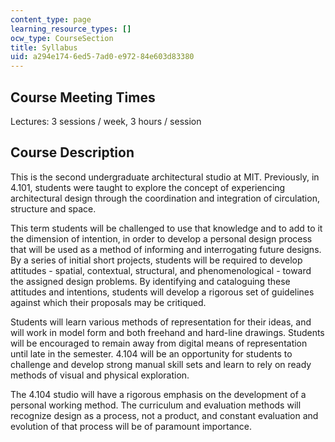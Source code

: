 ```yaml
---
content_type: page
learning_resource_types: []
ocw_type: CourseSection
title: Syllabus
uid: a294e174-6ed5-7ad0-e972-84e603d83380
---
```


Course Meeting Times
--------------------

Lectures: 3 sessions / week, 3 hours / session

Course Description
------------------

This is the second undergraduate architectural studio at MIT. Previously, in 4.101, students were taught to explore the concept of experiencing architectural design through the coordination and integration of circulation, structure and space.

This term students will be challenged to use that knowledge and to add to it the dimension of intention, in order to develop a personal design process that will be used as a method of informing and interrogating future designs. By a series of initial short projects, students will be required to develop attitudes - spatial, contextual, structural, and phenomenological - toward the assigned design problems. By identifying and cataloguing these attitudes and intentions, students will develop a rigorous set of guidelines against which their proposals may be critiqued.

Students will learn various methods of representation for their ideas, and will work in model form and both freehand and hard-line drawings. Students will be encouraged to remain away from digital means of representation until late in the semester. 4.104 will be an opportunity for students to challenge and develop strong manual skill sets and learn to rely on ready methods of visual and physical exploration.

The 4.104 studio will have a rigorous emphasis on the development of a personal working method. The curriculum and evaluation methods will recognize design as a process, not a product, and constant evaluation and evolution of that process will be of paramount importance.